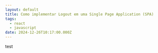 ```yaml
---
layout: default
title: Como implementar Logout em uma Single Page Application (SPA)
tags:
  - react
  - javascript
date: 2024-12-26T10:17:00.000Z
---
```

test
